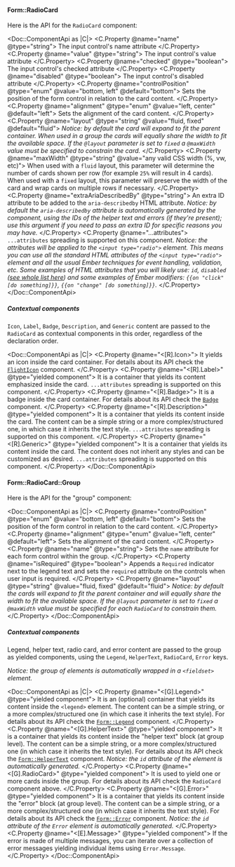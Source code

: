 #### Form::RadioCard

Here is the API for the `RadioCard` component:

<Doc::ComponentApi as |C|>
  <C.Property @name="name" @type="string">
    The input control's name attribute
  </C.Property>
  <C.Property @name="value" @type="string">
    The input control's value attribute
  </C.Property>
  <C.Property @name="checked" @type="boolean">
    The input control's checked attribute
  </C.Property>
  <C.Property @name="disabled" @type="boolean">
    The input control's disabled attribute
  </C.Property>
  <C.Property @name="controlPosition" @type="enum" @value="bottom, left" @default="bottom">
    Sets the position of the form control in relation to the card content.
  </C.Property>
  <C.Property @name="alignment" @type="enum" @value="left, center" @default="left">
    Sets the alignment of the card content.
  </C.Property>
  <C.Property @name="layout" @type="string" @value="fluid, fixed" @default="fluid">
    _Notice: by default the card will expand to fit the parent container. When used in a group the cards will equally share the width to fit the available space. If the `@layout` parameter is set to `fixed` a `@maxWidth` value must be specified to constrain the card._
  </C.Property>
  <C.Property @name="maxWidth" @type="string" @value="any valid CSS width (%, vw, etc)">
    When used with a `fluid` layout, this parameter will determine the number of cards shown per row (for example `25%` will result in 4 cards). When used with a `fixed` layout, this parameter will preserve the width of the card and wrap cards on multiple rows if necessary.
  </C.Property>
  <C.Property @name="extraAriaDescribedBy" @type="string">
    An extra ID attribute to be added to the `aria-describedby` HTML attribute. _Notice: by default the `aria-describedby` attribute is automatically generated by the component, using the IDs of the helper text and errors (if they're present); use this argument if you need to pass an extra ID for specific reasons you may have._
  </C.Property>
  <C.Property @name="...attributes">
    `...attributes` spreading is supported on this component. _Notice: the attributes will be applied to the `<input type="radio">` element. This means you can use all the standard HTML attributes of the `<input type="radio">` element and all the usual Ember techniques for event handling, validation, etc._ _Some examples of HTML attributes that you will likely use: `id`, `disabled` ([see whole list here](https://developer.mozilla.org/en-US/docs/Web/HTML/Element/input#attributes)) and some examples of Ember modifiers: `{{on "click" [do something]}}`, `{{on "change" [do something]}}`._
  </C.Property>
</Doc::ComponentApi>

##### Contextual components

`Icon`, `Label`, `Badge`, `Description`, and `Generic` content are passed to the `RadioCard` as contextual components in this order, regardless of the declaration order.

<Doc::ComponentApi as |C|>
  <C.Property @name="<[R].Icon>">
    It yields an icon inside the card container. For details about its API check the [`FlightIcon`](https://flight-hashicorp.vercel.app/engineering) component.
  </C.Property>
  <C.Property @name="<[R].Label>" @type="yielded component">
    It is a container that yields its content emphasized inside the card. `...attributes` spreading is supported on this component.
  </C.Property>
  <C.Property @name="<[R].Badge>">
    It is a badge inside the card container. For details about its API check the [`Badge`](/components/badge/) component.
  </C.Property>
  <C.Property @name="<[R].Description>" @type="yielded component">
    It is a container that yields its content inside the card. The content can be a simple string or a more complex/structured one, in which case it inherits the text style. `...attributes` spreading is supported on this component.
  </C.Property>
  <C.Property @name="<[R].Generic>" @type="yielded component">
    It is a container that yields its content inside the card. The content does not inherit any styles and can be customized as desired. `...attributes` spreading is supported on this component.
  </C.Property>
</Doc::ComponentApi>

#### Form::RadioCard::Group

Here is the API for the "group" component:

<Doc::ComponentApi as |C|>
  <C.Property @name="controlPosition" @type="enum" @value="bottom, left" @default="bottom">
    Sets the position of the form control in relation to the card content.
  </C.Property>
  <C.Property @name="alignment" @type="enum" @value="left, center" @default="left">
    Sets the alignment of the card content.
  </C.Property>
  <C.Property @name="name" @type="string">
    Sets the `name` attribute for each form control within the group.
  </C.Property>
  <C.Property @name="isRequired" @type="boolean">
    Appends a `Required` indicator next to the legend text and sets the `required` attribute on the controls when user input is required.
  </C.Property>
  <C.Property @name="layout" @type="string" @value="fluid, fixed" @default="fluid">
    _Notice: by default the cards will expand to fit the parent container and will equally share the width to fit the available space. If the `@layout` parameter is set to `fixed` a `@maxWidth` value must be specified for each `RadioCard` to constrain them._
  </C.Property>
</Doc::ComponentApi>

##### Contextual components

Legend, helper text, radio card, and error content are passed to the group as yielded components, using the `Legend`, `HelperText`, `RadioCard`, `Error` keys.

_Notice: the group of elements is automatically wrapped in a `<fieldset>` element._

<Doc::ComponentApi as |C|>
  <C.Property @name="<[G].Legend>" @type="yielded component">
    It is an (optional) container that yields its content inside the `<legend>` element. The content can be a simple string, or a more complex/structured one (in which case it inherits the text style). For details about its API check the [`Form::Legend`](/components/form/base-elements/) component.
  </C.Property>
  <C.Property @name="<[G].HelperText>" @type="yielded component">
    It is a container that yields its content inside the "helper text" block (at group level). The content can be a simple string, or a more complex/structured one (in which case it inherits the text style). For details about its API check the [`Form::HelperText`](/components/form/base-elements/) component. _Notice: the `id` attribute of the element is automatically generated._
  </C.Property>
  <C.Property @name="<[G].RadioCard>" @type="yielded component">
    It is used to yield one or more cards inside the group. For details about its API check the `RadioCard` component above.
  </C.Property>
  <C.Property @name="<[G].Error>" @type="yielded component">
    It is a container that yields its content inside the "error" block (at group level). The content can be a simple string, or a more complex/structured one (in which case it inherits the text style). For details about its API check the [`Form::Error`](/components/form/base-elements/) component. _Notice: the `id` attribute of the `Error` element is automatically generated._
  </C.Property>
  <C.Property @name="<[E].Message>" @type="yielded component">
    If the error is made of multiple messages, you can iterate over a collection of error messages yielding individual items using `Error.Message`.
  </C.Property>
</Doc::ComponentApi>